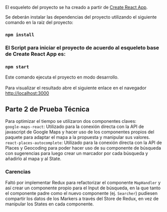 El esqueleto del proyecto se ha creado a partir de [Create React App](https://github.com/facebook/create-react-app).

Se deberán instalar las dependencias del proyecto utilizando el siguiente comando en la raíz del proyecto:
### `npm install`


### El Script para iniciar el proyecto de acuerdo al esqueleto base de  Create React App es:

### `npm start`

Este comando ejecuta el proyecto en modo desarrollo.
\
\
Para visualizar el resultado abre el siguiente enlace en el navegador [http://localhost:3000](http://localhost:3000)


## Parte 2 de Prueba Técnica
Para optimizar el tiempo se utilizaron dos componentes claves:
\
 `google-maps-react`: Utilizado para la conexión directa con la API de javascript de Google Maps y hacer uso de los componentes propios del paquete para adaptar el mapa a la propuesta y manipular sus valores.
 \
 `react-places-autocomplete`: Utilizado para la conexión directa con la API de Places y Geocoding para poder hacer uso de su componente de búsqueda con sugerencias para luego crear un marcador por cada búsqueda y añadirlo al mapa y al State.
 
 
 
 ### Carencias
  Faltó por implementar Redux para refactorizar el componente `MapHandler` y así crear un componente propio para el Input de búsqueda, en la que tanto el componente padre como el nuevo componente (ej. `Searcher`) pudiesen compartir los datos de los Markers a través del Store de Redux, en vez de manipular los States en cada componente.